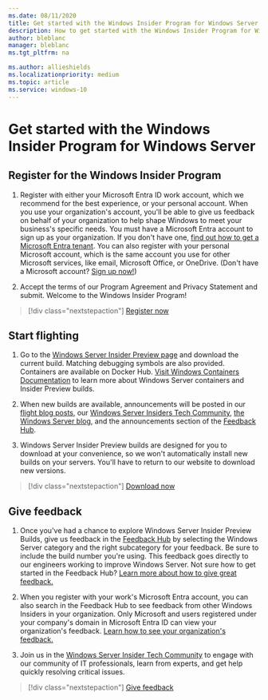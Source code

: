 ```yaml
---
ms.date: 08/11/2020
title: Get started with the Windows Insider Program for Windows Server
description: How to get started with the Windows Insider Program for Windows Server
author: bleblanc
manager: bleblanc
ms.tgt_pltfrm: na

ms.author: allieshields
ms.localizationpriority: medium
ms.topic: article
ms.service: windows-10
---
```


# Get started with the Windows Insider Program for Windows Server

## Register for the Windows Insider Program

1. Register with either your Microsoft Entra ID work account, which we recommend for the best experience, or your personal account. When you use your organization's account, you'll be able to give us feedback on behalf of your organization to help shape Windows to meet your business's specific needs. You must have a Microsoft Entra account to sign up as your organization. If you don't have one, [find out how to get a Microsoft Entra tenant](/azure/active-directory/develop/active-directory-howto-tenant). You can also register with your personal Microsoft account, which is the same account you use for other Microsoft services, like email, Microsoft Office, or OneDrive. (Don't have a Microsoft account? [Sign up now!](https://account.microsoft.com/account))

2. Accept the terms of our Program Agreement and Privacy Statement and submit. Welcome to the Windows Insider Program!

> [!div class="nextstepaction"]
> [Register now](https://insider.windows.com/register)

## Start flighting

1. Go to the [Windows Server Insider Preview page](https://aka.ms/DownloadWindowsServerPreviews) and download the current build. Matching debugging symbols are also provided. Containers are available on Docker Hub. [Visit Windows Containers Documentation](/virtualization/windowscontainers/) to learn more about Windows Server containers and Insider Preview builds.

2. When new builds are available, announcements will be posted in our [flight blog posts](https://blogs.windows.com/windows-insider/), our [Windows Server Insiders Tech Community](https://techcommunity.microsoft.com/t5/windows-server-insiders/bd-p/WindowsServerInsiders), [the Windows Server blog](https://cloudblogs.microsoft.com/windowsserver/), and the announcements section of the [Feedback Hub](https://aka.ms/FeedbackHub).

3. Windows Server Insider Preview builds are designed for you to download at your convenience, so we won't automatically install new builds on your servers. You'll have to return to our website to download new versions.

> [!div class="nextstepaction"]
> [Download now](https://aka.ms/DownloadWindowsServerPreviews)

## Give feedback

1. Once you've had a chance to explore Windows Server Insider Preview Builds, give us feedback in the [Feedback Hub](https://aka.ms/FeedbackHub) by selecting the Windows Server category and the right subcategory for your feedback. Be sure to include the build number you're using. This feedback goes directly to our engineers working to improve Windows Server. Not sure how to get started in the Feedback Hub? [Learn more about how to give great feedback.](../feedback.md)

2. When you register with your work's Microsoft Entra account, you can also search in the Feedback Hub to see feedback from other Windows Insiders in your organization. Only Microsoft and users registered under your company's domain in Microsoft Entra ID can view your organization's feedback. [Learn how to see your organization's feedback.](./server-feedback.md)

3. Join us in the [Windows Server Insider Tech Community](https://techcommunity.microsoft.com/t5/windows-server-insiders/bd-p/WindowsServerInsiders) to engage with our community of IT professionals, learn from experts, and get help quickly resolving critical issues.

> [!div class="nextstepaction"]
> [Give feedback](https://aka.ms/WIPFeedbackHub)
